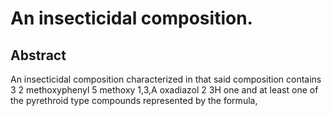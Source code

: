 # An insecticidal composition.

## Abstract
An insecticidal composition characterized in that said composition contains 3 2 methoxyphenyl 5 methoxy 1,3,A oxadiazol 2 3H one and at least one of the pyrethroid type compounds represented by the formula,